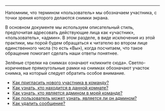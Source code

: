 ***
Напомним, что термином «пользователь» мы обозначаем участника, с точки зрения которого делаются снимки экрана.

В основном документе мы используем описательный стиль, предпочитая адресовать действующие лица как «участник», «пользователь», «админ». В этом разделе, в виде исключения из этой практики, мы порой будем обращаться к читателю во втором лице единственного числа (то есть «Вы»), когда посчитаем, что такое обращение помогает сделать наши ответы понятнее. 

Зелёные стрелки на снимках означают «кликните сюда». Светло-коричневые прямоугольные рамки на снимках обозначают участок снимка, на который следует обратить особое внимание.

 - [Как пригласить нового участника в команду?](/articles/ru/faq/how-do-I-see-who-is-in-a-room)
 - [Как узнать, кто находится в данной комнате?](/articles/ru/faq/how-do-I-see-who-is-in-a-room)
 - [Как узнать, кто является админом в моей команде?](/articles/ru/faq/how-to-recognize-an-admin)
 - [Как пользователь может узнать, является ли он админом?](/articles/ru/faq/how-get-your-own-role)
 - [Как удалить сообщение?](/articles/ru/faq/how-to-delete-a-message)

